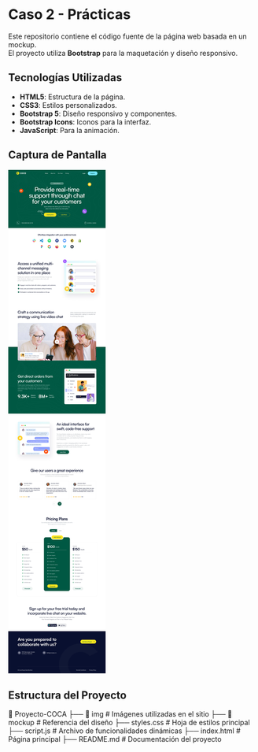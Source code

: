 
# Caso 2 - Prácticas  

Este repositorio contiene el código fuente de la página web basada en un mockup.  
El proyecto utiliza **Bootstrap** para la maquetación y diseño responsivo.  

## Tecnologías Utilizadas  
- **HTML5**: Estructura de la página.  
- **CSS3**: Estilos personalizados.  
- **Bootstrap 5**: Diseño responsivo y componentes.  
- **Bootstrap Icons**: Iconos para la interfaz.  
- **JavaScript**: Para la animación.  

## Captura de Pantalla  
![Mockup](mockup/2.webp)  

## Estructura del Proyecto  

📂 Proyecto-COCA
├── 📂 img              # Imágenes utilizadas en el sitio
├── 📂 mockup           # Referencia del diseño
├── styles.css          # Hoja de estilos principal
├── script.js           # Archivo de funcionalidades dinámicas
├── index.html          # Página principal
├── README.md           # Documentación del proyecto
